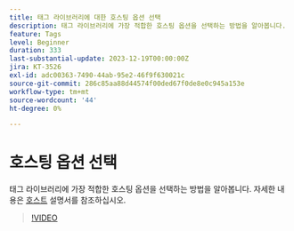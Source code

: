 ```yaml
---
title: 태그 라이브러리에 대한 호스팅 옵션 선택
description: 태그 라이브러리에 가장 적합한 호스팅 옵션을 선택하는 방법을 알아봅니다.
feature: Tags
level: Beginner
duration: 333
last-substantial-update: 2023-12-19T00:00:00Z
jira: KT-3526
exl-id: adc00363-7490-44ab-95e2-46f9f630021c
source-git-commit: 286c85aa88d44574f00ded67f0de8e0c945a153e
workflow-type: tm+mt
source-wordcount: '44'
ht-degree: 0%

---
```


# 호스팅 옵션 선택

태그 라이브러리에 가장 적합한 호스팅 옵션을 선택하는 방법을 알아봅니다. 자세한 내용은 [호스트](https://experienceleague.adobe.com/docs/experience-platform/tags/publish/hosts/hosts-overview.html?lang=ko) 설명서를 참조하십시오.

>[!VIDEO](https://video.tv.adobe.com/v/28728/?learn=on&enablevpops)
